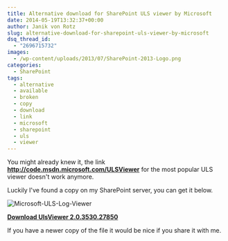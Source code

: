 ```yaml
---
title: Alternative download for SharePoint ULS viewer by Microsoft
date: 2014-05-19T13:32:37+00:00
author: Janik von Rotz
slug: alternative-download-for-sharepoint-uls-viewer-by-microsoft
dsq_thread_id:
  - "2696715732"
images:
  - /wp-content/uploads/2013/07/SharePoint-2013-Logo.png
categories:
  - SharePoint
tags:
  - alternative
  - available
  - broken
  - copy
  - download
  - link
  - microsoft
  - sharepoint
  - uls
  - viewer
---
```

You might already knew it, the link **http://code.msdn.microsoft.com/ULSViewer** for the most popular ULS viewer doesn't work anymore.

Luckily I've found a copy on my SharePoint server, you can get it below.

![Microsoft-ULS-Log-Viewer](/wp-content/uploads/2014/05/Microsoft-ULS-Log-Viewer.png)

[**Download UlsViewer 2.0.3530.27850**](/wp-content/uploads/2014/05/UlsViewer-2.0.3530.27850.zip)

If you have a newer copy of the file it would be nice if you share it with me.